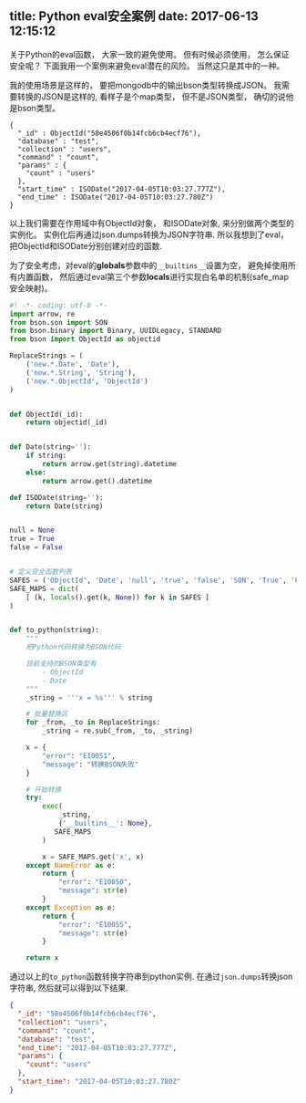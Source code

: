 title: Python eval安全案例
date: 2017-06-13 12:15:12
---

关于Python的eval函数， 大家一致的避免使用。 但有时候必须使用， 怎么保证安全呢？ 下面我用一个案例来避免eval潜在的风险。 当然这只是其中的一种。

我的使用场景是这样的， 要把mongodb中的输出bson类型转换成JSON。 我需要转换的JSON是这样的, 看样子是个map类型， 但不是JSON类型， 确切的说他是bson类型。

```bson
{
  "_id" : ObjectId("58e4506f0b14fcb6cb4ecf76"),
  "database" : "test",
  "collection" : "users",
  "command" : "count",
  "params" : {
    "count" : "users"
  },
  "start_time" : ISODate("2017-04-05T10:03:27.777Z"),
  "end_time" : ISODate("2017-04-05T10:03:27.780Z")
}
```

以上我们需要在作用域中有ObjectId对象， 和ISODate对象, 来分别做两个类型的实例化。 实例化后再通过json.dumps转换为JSON字符串. 所以我想到了eval， 把ObjectId和ISODate分别创建对应的函数.

为了安全考虑，对eval的**globals**参数中的`__builtins__`设置为空， 避免掉使用所有内置函数， 然后通过eval第三个参数**locals**进行实现白名单的机制(safe_map安全映射)。 

```python
#! -*- coding: utf-8 -*-
import arrow, re
from bson.son import SON
from bson.binary import Binary, UUIDLegacy, STANDARD
from bson import ObjectId as objectid

ReplaceStrings = (
    ('new.*.Date', 'Date'),
    ('new.*.String', 'String'),
    ('new.*.ObjectId', 'ObjectId')
)


def ObjectId(_id):
    return objectid(_id)


def Date(string=''):
    if string:
        return arrow.get(string).datetime
    else:
        return arrow.get().datetime

def ISODate(string=''):
    return Date(string)


null = None
true = True
false = False


# 定义安全函数列表
SAFES = ('ObjectId', 'Date', 'null', 'true', 'false', 'SON', 'True', 'False', 'ISODate')
SAFE_MAPS = dict(
    [ (k, locals().get(k, None)) for k in SAFES ]
)


def to_python(string):
    """
    把Python代码转换为BSON代码

    目前支持的BSON类型有
        - ObjectId
        - Date
    """
    _string = '''x = %s''' % string

    # 批量替换区
    for _from, _to in ReplaceStrings:
        _string = re.sub(_from, _to, _string)

    x = {
        "error": "E10051",
        "message": "转换BSON失败"
    }

    # 开始转换
    try:
        exec(
            _string,
            {'__builtins__': None},
           SAFE_MAPS
        )

        x = SAFE_MAPS.get('x', x)
    except NameError as e:
        return {
            "error": "E10050",
            "message": str(e)
        }
    except Exception as e:
        return {
            "error": "E10055",
            "message": str(e)
        }

    return x

```

通过以上的`to_python`函数转换字符串到python实例. 在通过`json.dumps`转换json字符串, 然后就可以得到以下结果.

```json
{
  "_id": "58e4506f0b14fcb6cb4ecf76",
  "collection": "users",
  "command": "count",
  "database": "test",
  "end_time": "2017-04-05T10:03:27.777Z",
  "params": {
    "count": "users"
  },
  "start_time": "2017-04-05T10:03:27.780Z"
}
```
